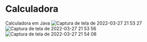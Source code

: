 # Calculadora
Calculadora em Java
![Captura de tela de 2022-03-27 21 53 27](https://user-images.githubusercontent.com/69740553/160309375-f47c65db-6b9e-4c09-823f-eff6cdf6d465.png)
![Captura de tela de 2022-03-27 21 53 56](https://user-images.githubusercontent.com/69740553/160309377-c8bbbec7-78f1-4e64-8b3c-817f4c2a86ae.png)
![Captura de tela de 2022-03-27 21 54 08](https://user-images.githubusercontent.com/69740553/160309378-8ae54e93-d552-4489-8d99-f22f0db177d5.png)
